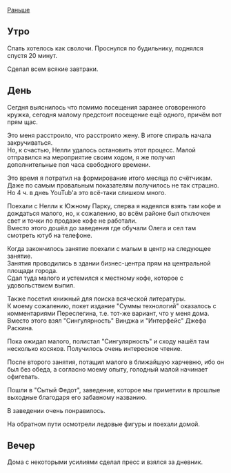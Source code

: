 [Раньше](2020.01.31.md)
## Утро
Спать хотелось как сволочи. Проснулся по будильнику, поднялся спустя 20 минут.

Сделал всем всякие завтраки.
## День
Сегдня выяснилось что помимо посещения заранее оговоренного кружка, сегодня малому предстоит посещение ещё одного, причём вот прям щас.

Это меня расстроило, что расстроило жену. В итоге спираль начала закручиваться.  
Но, к счастью, Нелли удалось остановить этот процесс. Малой отправился на мероприятие своим ходом, я же получил дополнительные пол часа свободного времени.

Это время я потратил на формирование итого месяца по счётчикам. Даже по самым провальным показателям получилось не так страшно. Но 4 ч. в днеь YouTub'а это всё-таки слишком много.

Поехали с Нелли к Южному Парку, сперва я надеялся взять там кофе и дождаться малого, но, к сожалению, во всём районе был отключен свет и точки по продаже кофе не работали.  
Вместо этого дошёл до заведения где обучали Олега и сел там смотреть ютуб на телефоне.

Когда закончилось занятие поехали с малым в центр на следующее занятие.  
Занятия проводились в здании бизнес-центра прям на центральной площади города.  
Сдал туда малого и устемился к местному кофе, которое с удовольствием выпил.

Также посетил книжный для поиска всяческой литературы.  
К моему сожалению, покет издание "Суммы технологий" оказалось с комментариями Переслегина, т.е. тот-же вариант, что у меня дома.  
Вместо этого взял "Сингулярность" Винджа и "Интерфейс" Джефа Раскина.

Пока ожидал малого, полистал "Сингулярность" и сходу нашёл там несколько косяков. Получилось очень интересное чтение.

После второго занятия, потащил малого в ближайшую харчевню, ибо он был без обеда, а согласно моему опыту, голодный малой начинает офигевать.

Пошли в "Сытый Федот", заведение, которое мы приметили в прошлые выходные благодаря его забавному названию.

В заведении очень понравилось.

На обратном пути осмотрели ледовые фигуры и поехали домой.
## Вечер
Дома с некоторыми усилиями сделал пресс и взялся за дневник.